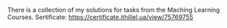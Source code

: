 There is a collection of my solutions for tasks from the Maching Learning Courses.
Sertificate: https://certificate.ithillel.ua/view/75769755
